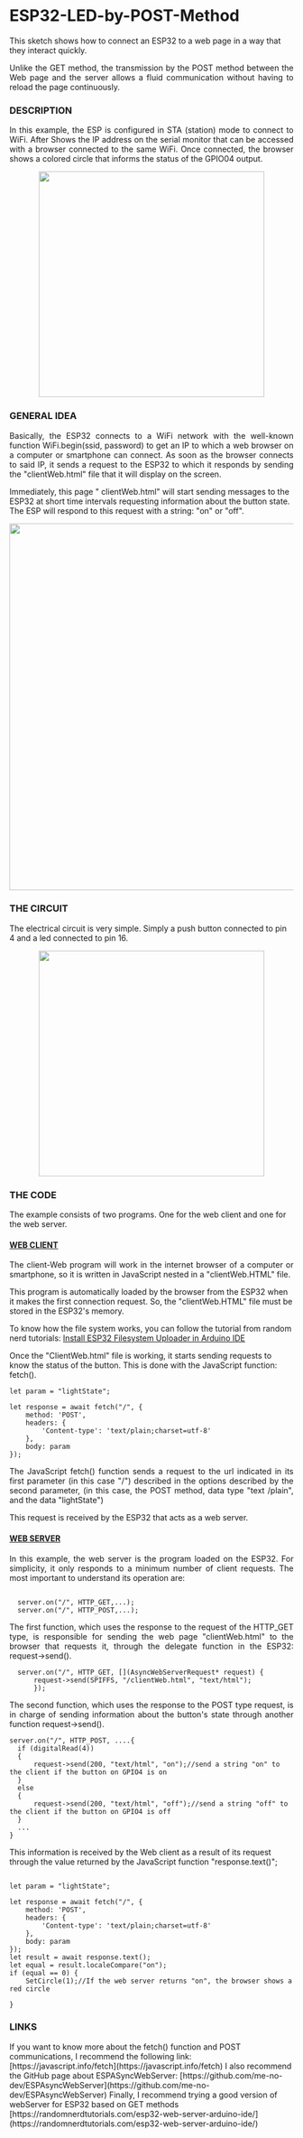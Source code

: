# ESP32-LED-by-POST-Method

This sketch shows how to connect an ESP32 to a web page in a way that they interact quickly.

<p align="justify">
Unlike the GET method, the transmission by the POST method between the Web page and the server allows a fluid communication without having to reload the page continuously.
</p>

<h3> DESCRIPTION </h3>

<p align="justify">
In this example, the ESP is configured in STA (station) mode to connect to WiFi. After Shows the IP address on the serial monitor that can be accessed with a browser connected to the same WiFi. Once connected, the browser shows a colored circle that informs the status of the GPIO04 output.
</p>
<p align=center>
<img src="https://user-images.githubusercontent.com/10864822/202283679-9c7f3c8f-62fb-4261-b78e-8b6539cf53bd.GIF" width ="400">
</p>
<h3> GENERAL IDEA </h3>

<p align="justify">
Basically, the ESP32 connects to a WiFi network with the well-known function WiFi.begin(ssid, password) to get an IP to which a web browser on a computer or smartphone can connect. As soon as the browser connects to said IP, it sends a request to the ESP32 to which it responds by sending the "clientWeb.html" file that it will display on the screen.

Immediately, this page " clientWeb.html" will start sending messages to the ESP32 at short time intervals requesting information about the button state. The ESP will respond to this request with a string: "on" or "off".
</p>
<p align=center>
<img src="https://user-images.githubusercontent.com/10864822/202307093-ca25cb98-a2e3-4b85-926b-1ae4436e6286.jpg" width ="650">
</p>


<h3>THE CIRCUIT </h3>

The electrical circuit is very simple. Simply a push button connected to pin 4 and a led connected to pin 16.

<p align=center>
<img src="https://user-images.githubusercontent.com/10864822/202324013-2d686127-fe46-4d44-bdfe-0026b372e639.jpg" width ="400">
</p>



<h3>THE CODE </h3>
The example consists of two programs. One for the web client and one for the web server.
<h4><u> WEB CLIENT </u></h4>

<p align="justify">
  The client-Web program will work in the internet browser of a computer or smartphone, so it is written in JavaScript nested in a "clientWeb.HTML" file.

This program is automatically loaded by the browser from the ESP32 when it makes the first connection request. So, the "clientWeb.HTML" file must be stored in the ESP32's memory.

To know how the file system works, you can follow the tutorial from random nerd tutorials: [Install ESP32 Filesystem Uploader in Arduino IDE](https://randomnerdtutorials.com/install-esp32-filesystem-uploader-arduino-ide/)

Once the "ClientWeb.html" file is working, it starts sending requests to know the status of the button. This is done with the JavaScript function: fetch().
</p>

```
let param = "lightState";

let response = await fetch("/", {
    method: 'POST',
    headers: {
        'Content-type': 'text/plain;charset=utf-8'
    },
    body: param
});
```

<p align="justify">
The JavaScript fetch() function sends a request to the url indicated in its first parameter (in this case "/") described in the options described by the second parameter, (in this case, the POST method, data type "text /plain", and the data "lightState")
  
  This request is received by the ESP32 that acts as a web server.

  </p>

<h4><u> WEB SERVER </u></h4>

<p align="justify">
In this example, the web server is the program loaded on the ESP32. For simplicity, it only responds to a minimum number of client requests. The most important to understand its operation are:
  </p>
  
  ```
  
    server.on("/", HTTP_GET,...);
    server.on("/", HTTP_POST,...);

  ```
  
  
<p align="justify">
The first function, which uses the response to the request of the HTTP_GET type, is responsible for sending the web page "clientWeb.html" to the browser that requests it, through the delegate function in the ESP32: request->send().
  </p>
  
  ```
    server.on("/", HTTP_GET, [](AsyncWebServerRequest* request) {
        request->send(SPIFFS, "/clientWeb.html", "text/html");
        });
  ```
  
<p align="justify">
  The second function, which uses the response to the POST type request, is in charge of sending information about the button's state through another function request->send().
</p>

```
server.on("/", HTTP_POST, ....{
  if (digitalRead(4))
  {
      request->send(200, "text/html", "on");//send a string "on" to the client if the button on GPIO4 is on
  }
  else
  {
      request->send(200, "text/html", "off");//send a string "off" to the client if the button on GPIO4 is off
  }
  ...
}
 ```
 This information is received by the Web client as a result of its request through the value returned by the JavaScript function "response.text()";
 
```

let param = "lightState";

let response = await fetch("/", {
    method: 'POST',
    headers: {
        'Content-type': 'text/plain;charset=utf-8'
    },
    body: param
});
let result = await response.text();
let equal = result.localeCompare("on");
if (equal == 0) {
    SetCircle(1);//If the web server returns "on", the browser shows a red circle

}
```

<h3> LINKS </h3>
If you want to know more about the fetch() function and POST communications, I recommend the following link:
[https://javascript.info/fetch](https://javascript.info/fetch)
I also recommend the GitHub page about ESPASyncWebServer:
[https://github.com/me-no-dev/ESPAsyncWebServer](https://github.com/me-no-dev/ESPAsyncWebServer)
Finally, I recommend trying a good version of webServer for ESP32 based on GET methods
[https://randomnerdtutorials.com/esp32-web-server-arduino-ide/](https://randomnerdtutorials.com/esp32-web-server-arduino-ide/)
